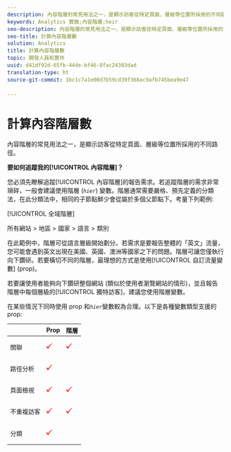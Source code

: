 ```yaml
---
description: 內容階層的常見用法之一，是顯示訪客從特定頁面、層級等位置所採用的不同路徑。
keywords: Analytics 實施;內容階層;heir
seo-description: 內容階層的常見用法之一，是顯示訪客從特定頁面、層級等位置所採用的不同路徑。
seo-title: 計算內容階層數
solution: Analytics
title: 計算內容階層數
topic: 開發人員和實作
uuid: d41df92d-65fb-44de-bf46-8fac24303dad
translation-type: ht
source-git-commit: 1bc1c7a1e00d7b59cd39f368ac9afb745bea9e47

---
```



# 計算內容階層數

內容階層的常見用法之一，是顯示訪客從特定頁面、層級等位置所採用的不同路徑。

**要如何追蹤我的[!UICONTROL 內容階層]？**

您必須先瞭解追蹤[!UICONTROL 內容階層]的報告需求。若追蹤階層的需求非常瑣碎，一般會建議使用階層 (*`hier`*) 變數。階層通常需要嚴格、預先定義的分類法，在此分類法中，相同的子節點鮮少會從屬於多個父節點下。考量下列範例:

[!UICONTROL 全域階層]

所有網站 &gt; 地區 &gt; 國家 &gt; 語言 &gt; 類別

在此範例中，階層可從語言層級開始劃分。若需求是要報告整體的「英文」流量，您可能會遇到英文出現在美國、英國、澳洲等國家之下的問題。階層可讓您僅執行向下鑽研。若要橫切不同的階層，最理想的方式是使用[!UICONTROL 自訂流量變數] (prop)。

若要讓使用者能夠向下鑽研整個網站 (類似於使用者瀏覽網站的情形)，並且報告階層中每個層級的[!UICONTROL 獨特訪客]，建議您使用階層變數。

在某些情況下同時使用 prop 和&#x200B;*`hier`*&#x200B;變數較為合理。以下是各種變數類型支援的 prop: 

<table id="table_E960D100DA0F433A94A4B246D6EF0D0A"> 
 <thead> 
  <tr> 
   <th class="entry"> </th> 
   <th class="entry"> Prop </th> 
   <th class="entry"> 階層 </th> 
  </tr> 
 </thead>
 <tbody> 
  <tr> 
   <td> 關聯 </td> 
   <td> <p><img  src="assets/check-mark.png" id="image_2832E346D220429DA643B908EC10260D" /> </p> </td> 
   <td> <p><img  src="assets/check-mark.png" id="image_2A70A61A78024204B6CEE4FFF9A0851E" /> </p> </td> 
  </tr> 
  <tr> 
   <td> 路徑分析 </td> 
   <td> <p><img  src="assets/check-mark.png" id="image_EE5ED36AC75F4D648F54858D796F82BD" /> </p> </td> 
   <td> </td> 
  </tr> 
  <tr> 
   <td> 頁面檢視 </td> 
   <td> <p><img  src="assets/check-mark.png" id="image_5BB82776D41642E78C2ECFD71DD33164" /> </p> </td> 
   <td> <p><img  src="assets/check-mark.png" id="image_18F34EE8957946AF9D6C2C9B492CEDB7" /> </p> </td> 
  </tr> 
  <tr> 
   <td> 不重複訪客 </td> 
   <td> <p><img  src="assets/check-mark.png" id="image_A475267547B94DB4A1EEFD903B2CA1EB" /> </p> </td> 
   <td> <p><img  src="assets/check-mark.png" id="image_1E9E302D999146128CDBCE13E52BC38C" /> </p> </td> 
  </tr> 
  <tr> 
   <td> 分類 </td> 
   <td> <p><img  src="assets/check-mark.png" id="image_FC5FEFE7BA8C4475BA4F31D57302BE6B" /> </p> </td> 
   <td> </td> 
  </tr> 
 </tbody> 
</table>


